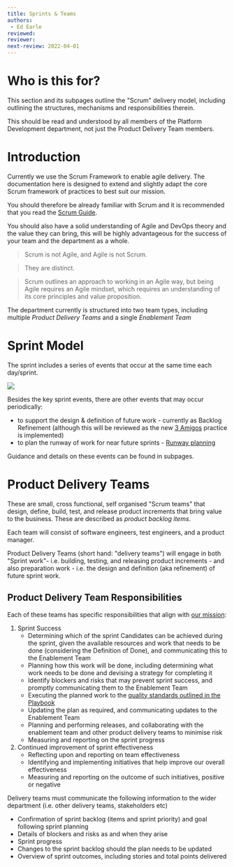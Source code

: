 ```yaml
---
title: Sprints & Teams
authors: 
 - Ed Earle
reviewed: 
reviewer:
next-review: 2022-04-01
---
```


# Who is this for?
This section and its subpages outline the "Scrum" delivery model, including outlining the structures, mechanisms and responsibilities therein.

This should be read and understood by all members of the Platform Development department, not just the Product Delivery Team members.

# Introduction 
Currently we use the Scrum Framework to enable agile delivery. The documentation here is designed to extend and slightly adapt the core Scrum framework of practices to best suit our mission.

You should therefore be already familiar with Scrum and it is recommended that you read the [Scrum Guide](https://scrumguides.org/scrum-guide.html). 

You should also have a solid understanding of Agile and DevOps theory and the value they can bring, this will be highly advantageous for the success of your team and the department as a whole.

> Scrum is not Agile, and Agile is not Scrum. 

> They are distinct. 

> Scrum outlines an approach to working in an Agile way, but being Agile requires an Agile mindset, which requires an understanding of its core principles and value proposition.

The department currently is structured into two team types, including multiple _Product Delivery Teams_ and a single _Enablement Team_


# Sprint Model
The sprint includes a series of events that occur at the same time each day/sprint.

[![](https://mermaid.ink/img/eyJjb2RlIjoiIGdyYXBoIExSO1xuc3ViZ3JhcGggXCIyIFdlZWsgU3ByaW50XCJcbkJbU3ByaW50IFBsYW5uaW5nXS0tPkM7XG5DW0RhaWx5IFNjcnVtXS0tPnxEYWlseXxDO1xuQy0tPkRcbkRbUmV2aWV3XS0tPkVcbkVbUmV0cm9zcGVjdGl2ZV0tLT58TmV4dCBzcHJpbnR8QlxuZW5kIiwibWVybWFpZCI6eyJ0aGVtZSI6ImRhcmsifSwidXBkYXRlRWRpdG9yIjpmYWxzZSwiYXV0b1N5bmMiOnRydWUsInVwZGF0ZURpYWdyYW0iOmZhbHNlfQ)](https://mermaid.live/edit#eyJjb2RlIjoiIGdyYXBoIExSO1xuc3ViZ3JhcGggXCIyIFdlZWsgU3ByaW50XCJcbkJbU3ByaW50IFBsYW5uaW5nXS0tPkM7XG5DW0RhaWx5IFNjcnVtXS0tPnxEYWlseXxDO1xuQy0tPkRcbkRbUmV2aWV3XS0tPkVcbkVbUmV0cm9zcGVjdGl2ZV0tLT58TmV4dCBzcHJpbnR8QlxuZW5kIiwibWVybWFpZCI6IntcbiAgXCJ0aGVtZVwiOiBcImRhcmtcIlxufSIsInVwZGF0ZUVkaXRvciI6ZmFsc2UsImF1dG9TeW5jIjp0cnVlLCJ1cGRhdGVEaWFncmFtIjpmYWxzZX0)

Besides the key sprint events, there are other events that may occur periodically:
- to support the design & definition of future work - currently as Backlog Refinement (although this will be reviewed as the new [3 Amigos](/Platform-Development-Playbook/Backlog-Management/3-Amigos-&-Readying-Backlog-Items) practice is implemented)
- to plan the runway of work for near future sprints - [Runway planning](/Delivery-Practices/Build-and-Release/Sprint-Cycle//Runway-Planning)

Guidance and details on these events can be found in subpages.

# Product Delivery Teams
These are small, cross functional, self organised "Scrum teams" that design, define, build, test, and release product increments that bring value to the business. These are described as _product backlog items_.

Each team will consist of software engineers, test engineers, and a product manager.

Product Delivery Teams (short hand: "delivery teams") will engage in both "Sprint work"- i.e. building, testing, and releasing product increments - and also preparation work - i.e. the design and definition (aka refinement) of future sprint work. 

## Product Delivery Team Responsibilities
Each of these teams has specific responsibilities that align with [our mission](#our-mission):
	
1. Sprint Success		
    - Determining which of the sprint Candidates can be achieved during the sprint, given the available resources and work that needs to be done (considering the Definition of Done), and communicating this to the Enablement Team
    - Planning how this work will be done, including determining what work needs to be done and devising a strategy for completing it
    - Identify blockers and risks that may prevent sprint success, and promptly communicating them to the Enablement Team
    - Executing the planned work to the [quality standards outlined in the Playbook](/Delivery-Practices/Build-and-Release/Engineering/Quality-Standards)
    - Updating the plan as required, and communicating updates to the Enablement Team
    - Planning and performing releases, and collaborating with the enablement team and other product delivery teams to minimise risk
    - Measuring and reporting on the sprint progress
1. Continued improvement of sprint effectiveness
    - Reflecting upon and reporting on team effectiveness
    - Identifying and implementing initiatives that help improve our overall effectiveness
    - Measuring and reporting on the outcome of such initiatives, positive or negative
	
Delivery teams must communicate the following information to the wider department (i.e. other delivery teams, stakeholders etc)


* Confirmation of sprint backlog (items and sprint priority) and goal following sprint planning
* Details of blockers and risks as and when they arise
* Sprint progress
* Changes to the sprint backlog should the plan needs to be updated
* Overview of sprint outcomes, including stories and total points delivered

